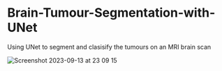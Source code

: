 # Brain-Tumour-Segmentation-with-UNet
Using UNet to segment and clasisify the tumours on an MRI brain scan

![Screenshot 2023-09-13 at 23 09 15](https://github.com/iitimii/Brain-Tumour-Segmentation-with-UNet/assets/106264110/1a9855bf-16f5-4a4a-85de-fc4f0c7bc6a7)
